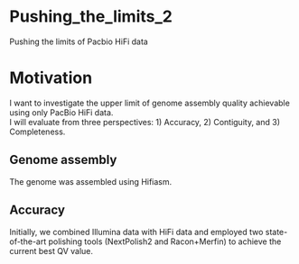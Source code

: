 # Pushing_the_limits_2
Pushing the limits of Pacbio HiFi data

# Motivation   
I want to investigate the upper limit of genome assembly quality achievable using only PacBio HiFi data.   
I will evaluate from three perspectives: 1) Accuracy, 2) Contiguity, and 3) Completeness.   

## Genome assembly   
The genome was assembled using Hifiasm.   

## Accuracy   
Initially, we combined Illumina data with HiFi data and employed two state-of-the-art polishing tools (NextPolish2 and Racon+Merfin) to achieve the current best QV value.
